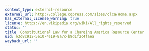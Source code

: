 ```yaml
---
content_type: external-resource
external_url: http://college.cqpress.com/sites/clca/Home.aspx
has_external_license_warning: true
license: https://en.wikipedia.org/wiki/All_rights_reserved
status: ''
title: Constitutional Law for a Changing America Resource Center
uid: b3d8c912-5e10-4a19-8a7c-b9d1f2c4faea
wayback_url: ''
---
```


